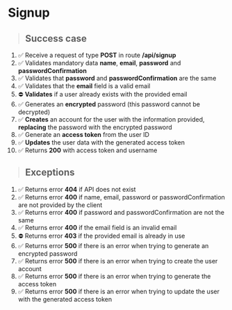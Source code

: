 # Signup

> ## Success case

1. ✅ Receive a request of type **POST** in route **/api/signup**
2. ✅ Validates mandatory data **name**, **email**, **password** and **passwordConfirmation**
3. ✅ Validates that **password** and **passwordConfirmation** are the same
4. ✅ Validates that the **email** field is a valid email
5. ⛔️ **Validates** if a user already exists with the provided email
6. ✅ Generates an **encrypted** password (this password cannot be decrypted)
7. ✅ **Creates** an account for the user with the information provided, **replacing** the password with the encrypted password
8. ✅ Generate an **access token** from the user ID
9. ✅ **Updates** the user data with the generated access token
10. ✅ Returns **200** with access token and username

> ## Exceptions

1. ✅ Returns error **404** if API does not exist
2. ✅ Returns error **400** if name, email, password or passwordConfirmation are not provided by the client
3. ✅ Returns error **400** if password and passwordConfirmation are not the same
4. ✅ Returns error **400** if the email field is an invalid email
5. ⛔ Returns error **403** if the provided email is already in use
6. ✅ Returns error **500** if there is an error when trying to generate an encrypted password
7. ✅ Returns error **500** if there is an error when trying to create the user account
8. ✅ Returns error **500** if there is an error when trying to generate the access token
9. ✅ Returns error **500** if there is an error when trying to update the user with the generated access token
